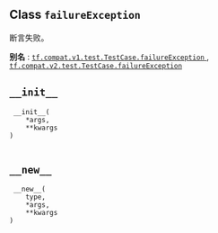 

## Class  `failureException` 
断言失败。

**别名** : [ `tf.compat.v1.test.TestCase.failureException` ](/api_docs/python/tf/test/TestCase/failureException), [ `tf.compat.v2.test.TestCase.failureException` ](/api_docs/python/tf/test/TestCase/failureException)

##  `__init__` 


```
 __init__(
    *args,
    **kwargs
)
 
```

##  `__new__` 


```
 __new__(
    type,
    *args,
    **kwargs
)
 
```

